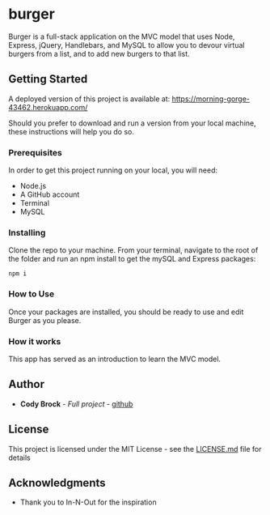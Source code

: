 # burger

Burger is a full-stack application on the MVC model that uses Node, Express, jQuery, Handlebars, and MySQL to allow you to devour virtual burgers from a list, and to add new burgers to that list.  

## Getting Started

A deployed version of this project is available at:
https://morning-gorge-43462.herokuapp.com/

Should you prefer to download and run a version from your local machine, these instructions will help you do so.

### Prerequisites

In order to get this project running on your local, you will need:
* Node.js
* A GitHub account
* Terminal
* MySQL


### Installing

Clone the repo to your machine.  From your terminal, navigate to the root of the folder and run an npm install to get the mySQL and Express packages:

```
npm i
```

### How to Use

Once your packages are installed, you should be ready to use and edit Burger as you please.

### How it works

This app has served as an introduction to learn the MVC model.

## Author

* **Cody Brock** - *Full project* - [github](https://github.com/cody-brock)


## License

This project is licensed under the MIT License - see the [LICENSE.md](LICENSE.md) file for details

## Acknowledgments

* Thank you to In-N-Out for the inspiration
